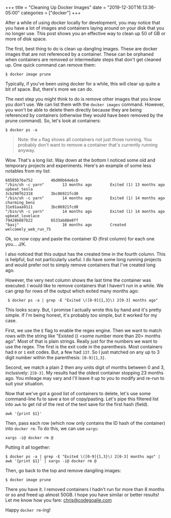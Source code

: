 +++
title = "Cleaning Up Docker Images"
date = "2019-12-30T16:13:36-05:00"
categories = ["docker"]
+++

After a while of using docker locally for development, you may notice that you
have a lot of images and containers laying around on your disk that you no
longer use. This post shows you an effective way to clean up 50 of GB or more
of disk space.

The first, best thing to do is clean up dangling images. These are docker images
that are not referenced by a container. These can be orphaned when containers are
removed or intermediate steps that don't get cleaned up. One quick command can
remove them:

```
$ docker image prune
```

Typically, if you've been using docker for a while, this will clear up quite a bit
of space. But, there's more we can do.

The next step you might think to do is remove other images that you know you don't use.
We can list them with the `docker images` command. However, you won't be able
to delete them directly because they are being referenced by containers (otherwise
they would have been removed by the prune command). So, let's look at containers:

```
$ docker ps -a
```

> Note: the `a` flag shows all containers not just those running. You probably
> don't want to remove a container that's currently running anyway.

Wow. That's a long list. Way down at the bottom I noticed some old and temporary
projects and experiments. Here's an example of some less notables from my list:

```
68585b76a752        46d00b64e6cb                                 "/bin/sh -c yarn"        13 months ago        Exited (1) 13 months ago                                   upbeat_tesla
3cb298f62318        3bc06921fcd0                                 "/bin/sh -c yarn"        14 months ago        Exited (1) 14 months ago                                   charming_benz
31e91aaa9111        3bc06921fcd0                                 "/bin/sh -c yarn"        14 months ago        Exited (1) 14 months ago                                   upbeat_lovelace
79428b687b22        6533ab88e0ff                                 "basj"                   16 months ago        Created                                                    welcomely_web_run_75
```

Ok, so now copy and paste the container ID (first column) for each one you... J/K.

I also noticed that this output has the created time in the fourth column. This
is helpful, but not particularly useful. I do have some long running projects
and would prefer not to simply remove containers that I've created long ago.

However, the very next column shows the last time the container was executed. I
would like to remove containers that I haven't run in a while. We can grep for
rows of the output which exited many months ago:

```
 $ docker ps -a | grep -E "Exited \([0-9]{1,3}\) 2[0-3] months ago"
```

This looks scary. But, I promise I actually wrote this by hand and it's pretty
simple. If I'm being honest, it's probably too simple, but it worked for my case.

First, we use the `E` flag to enable the regex engine. Then we want to match rows
with the string like "Existed (<some number>) <some number more than 20> months
ago". Most of that is plain strings. Really just for the numbers we want to use
the regex. The first is the exit code in the parenthesis. Most containers had
`0` or `1` exit codes. But, a few had `137`. So I just matched on any up to 3
digit number within the parenthesis: `[0-9]{1,3}`.

Second, we match a plain 2 then any units digit of months between 0 and 3,
inclusively: `2[0-3]`. My results had the oldest container stopping 23 months
ago. You mileage may vary and I'll leave it up to you to modify and re-run to
suit your situation.

Now that we've got a good list of containers to delete, let's use some
command-line fu to save a ton of copy/pasting. Let's pipe this filtered list
into `awk` to get rid of the rest of the text save for the first hash (field).

```
awk '{print $1}'
```

Then, pass each row (which now only contains the ID hash of the container) into
`docker rm`. To do this, we can use `xargs`:

```
xargs -i@ docker rm @
```

Putting it all together:

```
$ docker ps -a | grep -E "Exited \([0-9]{1,3}\) 2[0-3] months ago" | awk '{print $1}' | xargs -i@ docker rm @
```

Then, go back to the top and remove dangiling images:

```
$ docker image prune
```

There you have it. I removed containers I hadn't run for more than 8 months or so and freed up almost 50GB.
I hope you have similar or better results! Let me know how you fare: chris@codegoalie.com

Happy `docker rm`-ing!

